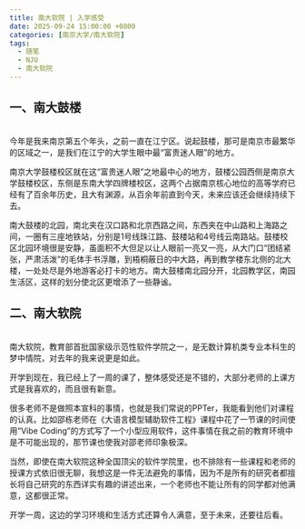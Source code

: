```yaml
---
title: 南大软院 | 入学感受
date: 2025-09-24 15:00:00 +0800
categories: [南京大学/南大软院]
tags: 
  - 随笔
  - NJU
  - 南大软院
---
```


## 一、南大鼓楼
<br>
今年是我来南京第五个年头，之前一直在江宁区。说起鼓楼，那可是南京市最繁华的区域之一，是我们在江宁的大学生眼中最“富贵迷人眼”的地方。


南京大学鼓楼校区就在这“富贵迷人眼”之地最中心的地方，鼓楼公园西侧是南京大学鼓楼校区，东侧是东南大学四牌楼校区，这两个占据南京核心地位的高等学府已经有了百余年历史，且大有渊源，从百余年前直到今天，未来应该还会继续持续下去。


南大鼓楼的北园，南北夹在汉口路和北京西路之间，东西夹在中山路和上海路之间，一圈有三座地铁站，分别是1号线珠江路、鼓楼站和4号线云南路站。鼓楼校区北园环境很是安静，虽面积不大但足以让人眼前一亮又一亮，从大门口“团结紧张，严肃活泼”的毛体手书浮雕，到梧桐蔽日的中大路，再到教学楼东北侧的北大楼，一处处尽是外地游客必打卡的地方。南大鼓楼南北园分开，北园教学区，南园生活区，这样的划分使北区更增添了一些静谧。

## 二、南大软院
<br>
南大软院，教育部首批国家级示范性软件学院之一，是无数计算机类专业本科生的梦中情院，对去年的我来说更是如此。


开学到现在，我已经上了一周的课了，整体感受还是不错的，大部分老师的上课方式是我喜欢的，而且很有新意。

很多老师不是做照本宣科的事情，也就是我们常说的PPTer，我能看到他们对课程的认真。比如邵栋老师在《大语言模型辅助软件工程》课程中花了一节课的时间使用“Vibe Coding”的方式写了一个小型应用软件，这件事情在我之前的教育环境中是不可能出现的，那节课也使我对邵老师印象极深。


当然，即使在南大软院这种全国顶尖的软件学院里，也不排除有一些课程和老师的授课方式依旧很无聊，我想这是一件无法避免的事情，因为不是所有的研究者都擅长将自己研究的东西详实有趣的讲述出来，一个老师也不能让所有的同学都对他满意，这都很正常。


开学一周，这边的学习环境和生活方式还算令人满意，至于未来，还要往后看。
<br>